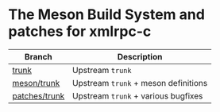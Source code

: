 The Meson Build System and patches for xmlrpc-c
===============================================

|                                     Branch                                     |             Description              |
| ------------------------------------------------------------------------------ | ------------------------------------ |
| [trunk](https://github.com/ignatenkobrain/xmlrpc-c/tree/trunk)                 | Upstream `trunk`                     |
| [meson/trunk](https://github.com/ignatenkobrain/xmlrpc-c/tree/meson/trunk)     | Upstream `trunk` + meson definitions |
| [patches/trunk](https://github.com/ignatenkobrain/xmlrpc-c/tree/patches/trunk) | Upstream `trunk` + various bugfixes  |

